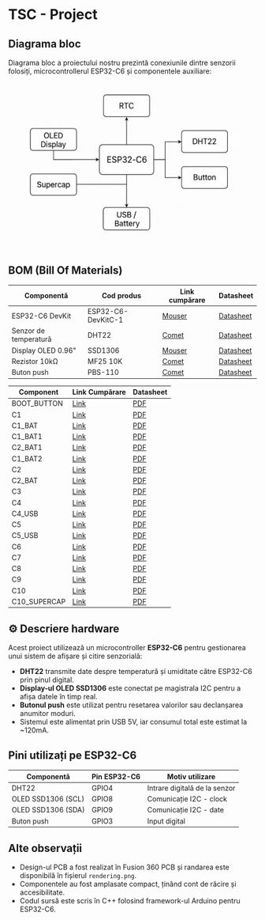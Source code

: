 # TSC - Project

## Diagrama bloc
Diagrama bloc a proiectului nostru prezintă conexiunile dintre senzorii folosiți, microcontrollerul ESP32-C6 și componentele auxiliare:

![Block Diagram](./block-diagram.png) <!-- imaginea se pune în folderul proiectului -->

## BOM (Bill Of Materials)

| Componentă             | Cod produs                        | Link cumpărare                                              | Datasheet                                                                 |
|------------------------|-----------------------------------|--------------------------------------------------------------|---------------------------------------------------------------------------|
| ESP32-C6 DevKit        | ESP32-C6-DevKitC-1                | [Mouser](https://www.mouser.com/ProductDetail/356-ESP32C6DVK) | [Datasheet](https://www.espressif.com/sites/default/files/documentation/esp32-c6_datasheet_en.pdf) |
| Senzor de temperatură  | DHT22                             | [Comet](https://www.comet.ro/senzor-temperatura-umiditate-dht22) | [Datasheet](https://cdn.sparkfun.com/datasheets/Sensors/Temperature/DHT22.pdf) |
| Display OLED 0.96"     | SSD1306                           | [Mouser](https://www.mouser.com/ProductDetail/785-SSD1306MOD) | [Datasheet](https://cdn-shop.adafruit.com/datasheets/SSD1306.pdf) |
| Rezistor 10kΩ          | MF25 10K                          | [Comet](https://www.comet.ro/rezistor-10k-ohm-025w)            | [Datasheet](https://media.digikey.com/pdf/Data%20Sheets/Yageo%20PDFs/MF25_Spec.pdf) |
| Buton push             | PBS-110                           | [Comet](https://www.comet.ro/buton-micro-6x6mm)                | [Datasheet](https://www.omron.com/ecb/products/pdf/en-b3f.pdf) |

| Component | Link Cumpărare | Datasheet |
|-----------|----------------|-----------|
| BOOT_BUTTON | [Link](https://www.snapeda.com/parts/EVQP7L01P/Panasonic/view-part/?welcome=home&ref=search&t=evqp7l01p) | [PDF](https://industry.panasonic.com/global/en/downloads?tab=catalog&small_g_cd=203&part_no=EVQPUJ02K) |
| C1 | [Link](https://componentsearchengine.com/part-view/CC0402MRX5R5BB106/YAGEO) | [PDF](https://componentsearchengine.com/Datasheets/2/CC0402MRX5R5BB106.pdf) |
| C1_BAT | [Link](https://componentsearchengine.com/part-view/CC0402MRX5R5BB106/YAGEO) | [PDF](https://componentsearchengine.com/Datasheets/2/CC0402MRX5R5BB106.pdf) |
| C1_BAT1 | [Link](https://www.snapeda.com/parts/CC0402DRNPO9BN5R1/Yageo/view-part/?ref=dk&t=LTSPICE_CC0402&con_ref=None) | [PDF](https://s3.amazonaws.com/snapeda/datasheet/CC0402DRNPO9BN5R1_Yageo.pdf) |
| C2_BAT1 | [Link](https://www.snapeda.com/parts/CC0402DRNPO9BN5R1/Yageo/view-part/?ref=dk&t=LTSPICE_CC0402&con_ref=None) | [PDF](https://s3.amazonaws.com/snapeda/datasheet/CC0402DRNPO9BN5R1_Yageo.pdf) |
| C1_BAT2 | [Link](https://www.snapeda.com/parts/CC0402DRNPO9BN5R1/Yageo/view-part/?ref=dk&t=LTSPICE_CC0402&con_ref=None) | [PDF](https://s3.amazonaws.com/snapeda/datasheet/CC0402DRNPO9BN5R1_Yageo.pdf) |
| C2 | [Link](https://componentsearchengine.com/part-view/CC0402MRX5R5BB106/YAGEO) | [PDF](https://componentsearchengine.com/Datasheets/2/CC0402MRX5R5BB106.pdf) |
| C2_BAT | [Link](https://componentsearchengine.com/part-view/CC0402MRX5R5BB106/YAGEO) | [PDF](https://componentsearchengine.com/Datasheets/2/CC0402MRX5R5BB106.pdf) |
| C3 | [Link](https://componentsearchengine.com/part-view/T491B107M006AT/KEMET) | [PDF](https://s3.amazonaws.com/snapeda/datasheet/TAJB475K025RNJ_AVX.pdf) |
| C4 | [Link](https://componentsearchengine.com/part-view/CC0402MRX5R5BB106/YAGEO) | [PDF](https://componentsearchengine.com/Datasheets/2/CC0402MRX5R5BB106.pdf) |
| C4_USB | [Link](https://componentsearchengine.com/part-view/CC0402MRX5R5BB106/YAGEO) | [PDF](https://componentsearchengine.com/Datasheets/2/CC0402MRX5R5BB106.pdf) |
| C5 | [Link](https://componentsearchengine.com/part-view/CC0402MRX5R5BB106/YAGEO) | [PDF](https://componentsearchengine.com/Datasheets/2/CC0402MRX5R5BB106.pdf) |
| C5_USB | [Link](https://componentsearchengine.com/part-view/CC0402MRX5R5BB106/YAGEO) | [PDF](https://componentsearchengine.com/Datasheets/2/CC0402MRX5R5BB106.pdf) |
| C6 | [Link](https://componentsearchengine.com/part-view/CC0402MRX5R5BB106/YAGEO) | [PDF](https://componentsearchengine.com/Datasheets/2/CC0402MRX5R5BB106.pdf) |
| C7 | [Link](https://componentsearchengine.com/part-view/CC0402MRX5R5BB106/YAGEO) | [PDF](https://componentsearchengine.com/Datasheets/2/CC0402MRX5R5BB106.pdf) |
| C8 | [Link](https://componentsearchengine.com/part-view/CC0402MRX5R5BB106/YAGEO) | [PDF](https://componentsearchengine.com/Datasheets/2/CC0402MRX5R5BB106.pdf) |
| C9 | [Link](https://www.snapeda.com/parts/CC0402DRNPO9BN5R1/Yageo/view-part/?ref=dk&t=LTSPICE_CC0402&con_ref=None) | [PDF](https://s3.amazonaws.com/snapeda/datasheet/CC0402DRNPO9BN5R1_Yageo.pdf) |
| C10 | [Link](https://componentsearchengine.com/part-view/CC0402MRX5R5BB106/YAGEO) | [PDF](https://componentsearchengine.com/Datasheets/2/CC0402MRX5R5BB106.pdf) |
| C10_SUPERCAP | [Link](https://www.snapeda.com/parts/CPH3225A/Seiko+Instruments/view-part/?ref=eda) | [PDF](https://www.snapeda.com/parts/CPH3225A/Seiko%20Instruments/datasheet/) |


## ⚙️ Descriere hardware

Acest proiect utilizează un microcontroller **ESP32-C6** pentru gestionarea unui sistem de afișare și citire senzorială:

- **DHT22** transmite date despre temperatură și umiditate către ESP32-C6 prin pinul digital.
- **Display-ul OLED SSD1306** este conectat pe magistrala I2C pentru a afișa datele în timp real.
- **Butonul push** este utilizat pentru resetarea valorilor sau declanșarea anumitor moduri.
- Sistemul este alimentat prin USB 5V, iar consumul total este estimat la ~120mA.

## Pini utilizați pe ESP32-C6

| Componentă             | Pin ESP32-C6 | Motiv utilizare           |
|------------------------|--------------|----------------------------|
| DHT22                  | GPIO4        | Intrare digitală de la senzor |
| OLED SSD1306 (SCL)     | GPIO8        | Comunicație I2C - clock     |
| OLED SSD1306 (SDA)     | GPIO9        | Comunicație I2C - date      |
| Buton push             | GPIO3        | Input digital               |

## Alte observații

- Design-ul PCB a fost realizat în Fusion 360 PCB și randarea este disponibilă în fișierul `rendering.png`.
- Componentele au fost amplasate compact, ținând cont de răcire și accesibilitate.
- Codul sursă este scris în C++ folosind framework-ul Arduino pentru ESP32-C6.

